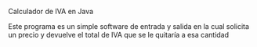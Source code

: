 Calculador de IVA en Java

Este programa es un simple software de entrada y salida en la cual solicita un precio y devuelve el total de IVA que se le quitaría a esa cantidad
